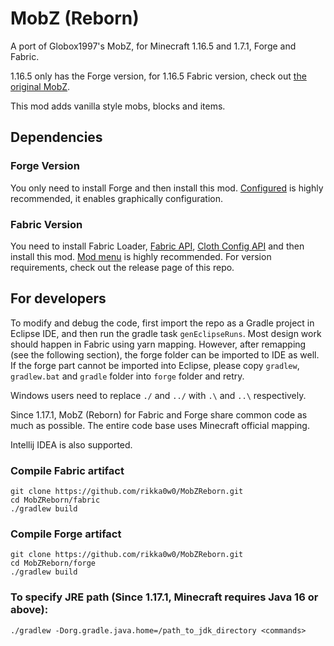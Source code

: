 # MobZ (Reborn)
A port of Globox1997's MobZ, for Minecraft 1.16.5 and 1.7.1, Forge and Fabric.

1.16.5 only has the Forge version, for 1.16.5 Fabric version, check out [the original MobZ](https://github.com/Globox1997/MobZ).

This mod adds vanilla style mobs, blocks and items.

## Dependencies
### Forge Version
You only need to install Forge and then install this mod. [Configured](https://www.curseforge.com/minecraft/mc-mods/configured)
is highly recommended, it enables graphically configuration.

### Fabric Version
You need to install Fabric Loader, [Fabric API](https://www.curseforge.com/minecraft/mc-mods/fabric-api),
[Cloth Config API](https://www.curseforge.com/minecraft/mc-mods/cloth-config) and then install this mod.
[Mod menu](https://www.curseforge.com/minecraft/mc-mods/modmenu) is highly recommended.
For version requirements, check out the release page of this repo.

## For developers
To modify and debug the code, first import the repo as a Gradle project in Eclipse IDE, and then run the gradle task `genEclipseRuns`.
Most design work should happen in Fabric using yarn mapping. However, after remapping (see the following section), the forge folder can be imported to IDE as well.
If the forge part cannot be imported into Eclipse, please copy `gradlew`, `gradlew.bat` and `gradle` folder into `forge` folder and retry.

Windows users need to replace `./` and `../` with `.\` and `..\` respectively.

Since 1.17.1, MobZ (Reborn) for Fabric and Forge share common code as much as possible. The entire code base uses Minecraft official mapping.

Intellij IDEA is also supported.

### Compile Fabric artifact
```
git clone https://github.com/rikka0w0/MobZReborn.git
cd MobZReborn/fabric
./gradlew build
```

### Compile Forge artifact
```
git clone https://github.com/rikka0w0/MobZReborn.git
cd MobZReborn/forge
./gradlew build
```

### To specify JRE path (Since 1.17.1, Minecraft requires Java 16 or above):
```
./gradlew -Dorg.gradle.java.home=/path_to_jdk_directory <commands>
```
